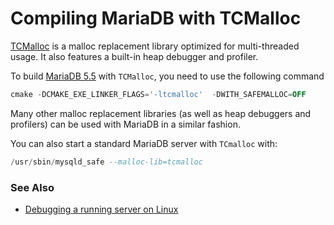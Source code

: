 # Compiling MariaDB with TCMalloc

[TCMalloc](http://goog-perftools.sourceforge.net/doc/tcmalloc.html) is a malloc replacement library optimized for multi-threaded usage. It also features a built-in heap debugger and profiler.

To build [MariaDB 5.5](/kb/en/what-is-mariadb-55/) with `TCMalloc`, you need to use the following command

```sql
cmake -DCMAKE_EXE_LINKER_FLAGS='-ltcmalloc'  -DWITH_SAFEMALLOC=OFF
```

Many other malloc replacement libraries (as well as heap debuggers and profilers) can be used with MariaDB in a similar fashion.

You can also start a standard MariaDB server with `TCmalloc` with:

```sql
/usr/sbin/mysqld_safe --malloc-lib=tcmalloc
```

### See Also

- [Debugging a running server on Linux](/kb/en/debugging-a-running-server-on-linux/)
